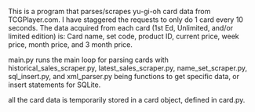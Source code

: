 This is a program that parses/scrapes yu-gi-oh card data from TCGPlayer.com. I have staggered the requests to only do 1 card every 10 seconds. 
The data acquired from each card (1st Ed, Unlimited, and/or limited edition) is: 
Card name, set code, product ID, current price, week price, month price, and 3 month price.

main.py runs the main loop for parsing cards
with  historical_sales_scraper.py, latest_sales_scraper.py, name_set_scraper.py, sql_insert.py, and xml_parser.py
being functions to get specific data, or insert statements for SQLite.

all the card data is temporarily stored in a card object, defined in card.py.
